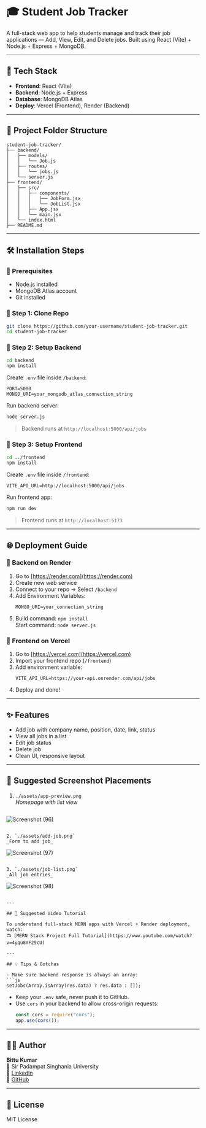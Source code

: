 # 🎓 Student Job Tracker

A full-stack web app to help students manage and track their job applications — Add, View, Edit, and Delete jobs. Built using React (Vite) + Node.js + Express + MongoDB.

---

## 🔧 Tech Stack

- **Frontend**: React (Vite)
- **Backend**: Node.js + Express
- **Database**: MongoDB Atlas
- **Deploy**: Vercel (Frontend), Render (Backend)

---

## 📁 Project Folder Structure

```
student-job-tracker/
├── backend/
│   ├── models/
│   │   └── Job.js
│   ├── routes/
│   │   └── jobs.js
│   └── server.js
├── frontend/
│   ├── src/
│   │   ├── components/
│   │   │   ├── JobForm.jsx
│   │   │   └── JobList.jsx
│   │   ├── App.jsx
│   │   └── main.jsx
│   └── index.html
├── README.md
```

---

## 🛠 Installation Steps

### 📌 Prerequisites

- Node.js installed
- MongoDB Atlas account
- Git installed

### 🔹 Step 1: Clone Repo

```bash
git clone https://github.com/your-username/student-job-tracker.git
cd student-job-tracker
```

### 🔹 Step 2: Setup Backend

```bash
cd backend
npm install
```

Create `.env` file inside `/backend`:

```env
PORT=5000
MONGO_URI=your_mongodb_atlas_connection_string
```

Run backend server:

```bash
node server.js
```

> Backend runs at `http://localhost:5000/api/jobs`

### 🔹 Step 3: Setup Frontend

```bash
cd ../frontend
npm install
```

Create `.env` file inside `/frontend`:

```env
VITE_API_URL=http://localhost:5000/api/jobs
```

Run frontend app:

```bash
npm run dev
```

> Frontend runs at `http://localhost:5173`

---

## 🌐 Deployment Guide

### 🚀 Backend on Render

1. Go to [https://render.com](https://render.com)
2. Create new web service
3. Connect to your repo → Select `/backend`
4. Add Environment Variables:
   ```
   MONGO_URI=your_connection_string
   ```
5. Build command: `npm install`  
   Start command: `node server.js`

### 🚀 Frontend on Vercel

1. Go to [https://vercel.com](https://vercel.com)
2. Import your frontend repo (`/frontend`)
3. Add environment variable:
   ```
   VITE_API_URL=https://your-api.onrender.com/api/jobs
   ```
4. Deploy and done!

---

## ✨ Features

- Add job with company name, position, date, link, status
- View all jobs in a list
- Edit job status
- Delete job
- Clean UI, responsive layout

---

## 📸 Suggested Screenshot Placements

1. `./assets/app-preview.png`  
   _Homepage with list view_
   ```
  ![Screenshot (96)](https://github.com/user-attachments/assets/d4f0010a-4415-41eb-b4b4-cdab47c192f3)

   
   ```

2. `./assets/add-job.png`  
   _Form to add job_
   ```
![Screenshot (97)](https://github.com/user-attachments/assets/dabc13c4-4d1e-4413-870c-0970ae80d984)

   ```

3. `./assets/job-list.png`  
   _All job entries_
   ```
![Screenshot (98)](https://github.com/user-attachments/assets/bab0b52a-2956-4884-ab54-68383a23ad15)

   ```

---

## 🎥 Suggested Video Tutorial

To understand full-stack MERN apps with Vercel + Render deployment, watch:  
📺 [MERN Stack Project Full Tutorial](https://www.youtube.com/watch?v=4yqu8YF29cU)

---

## 💡 Tips & Gotchas

- Make sure backend response is always an array:
  ```js
  setJobs(Array.isArray(res.data) ? res.data : []);
  ```
- Keep your `.env` safe, never push it to GitHub.
- Use `cors` in your backend to allow cross-origin requests:
  ```js
  const cors = require("cors");
  app.use(cors());
  ```

---

## 👨‍💼 Author

**Bittu Kumar**  
📍 Sir Padampat Singhania University  
🔗 [LinkedIn](https://www.linkedin.com/in/bittu-kumar-812368246/)  
🔗 [GitHub](https://github.com/Bittu-kumar2003)

---

## 📄 License

MIT License

